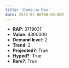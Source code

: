 ```yaml
---
title: 'Dominus Rex'
date: 2025-08-06T00:00:00Z
---
```

- **RAP**: 3719031
- **Value**: 4300000
- **Demand level**: 2
- **Trend**: 2
- **Projected?**: True
- **Hyped?**: True
- **Rare?**: True
